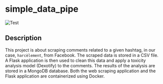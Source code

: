 # simple_data_pipe
![Test](https://github.com/muhh-b/simple_data_pipe/assets/69880179/b99c0259-f344-438f-ae74-ac8bb41c38d6)

## Description

This project is about scraping comments related to a given hashtag, in our case, `harcèlement`, from Facebook. The scraped data is stored in a CSV file. A Flask application is then used to clean this data and apply a toxicity analysis model (Dexotify) to the comments. The results of the analysis are stored in a MongoDB database. Both the web scraping application and the Flask application are containerized using Docker.
